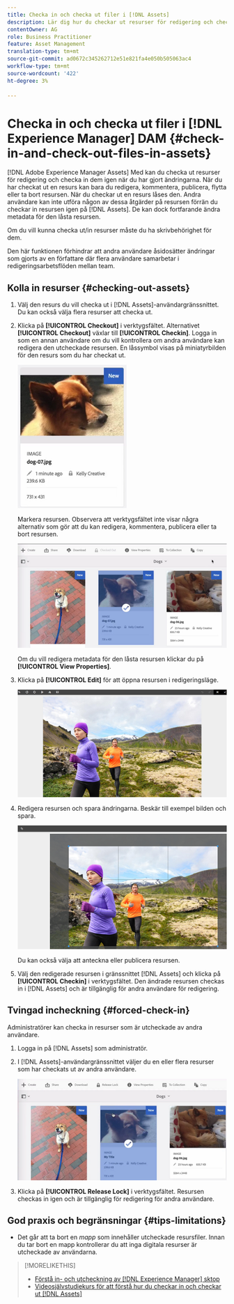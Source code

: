 ```yaml
---
title: Checka in och checka ut filer i [!DNL Assets]
description: Lär dig hur du checkar ut resurser för redigering och checkar in dem igen när ändringarna är klara.
contentOwner: AG
role: Business Practitioner
feature: Asset Management
translation-type: tm+mt
source-git-commit: ad0672c345262712e51e821fa4e050b505063ac4
workflow-type: tm+mt
source-wordcount: '422'
ht-degree: 3%

---
```



# Checka in och checka ut filer i [!DNL Experience Manager] DAM {#check-in-and-check-out-files-in-assets}

[!DNL Adobe Experience Manager Assets] Med kan du checka ut resurser för redigering och checka in dem igen när du har gjort ändringarna. När du har checkat ut en resurs kan bara du redigera, kommentera, publicera, flytta eller ta bort resursen. När du checkar ut en resurs låses den. Andra användare kan inte utföra någon av dessa åtgärder på resursen förrän du checkar in resursen igen på [!DNL Assets]. De kan dock fortfarande ändra metadata för den låsta resursen.

Om du vill kunna checka ut/in resurser måste du ha skrivbehörighet för dem.

Den här funktionen förhindrar att andra användare åsidosätter ändringar som gjorts av en författare där flera användare samarbetar i redigeringsarbetsflöden mellan team.

## Kolla in resurser {#checking-out-assets}

1. Välj den resurs du vill checka ut i [!DNL Assets]-användargränssnittet. Du kan också välja flera resurser att checka ut.
1. Klicka på **[!UICONTROL Checkout]** i verktygsfältet. Alternativet **[!UICONTROL Checkout]** växlar till **[!UICONTROL Checkin]**.
Logga in som en annan användare om du vill kontrollera om andra användare kan redigera den utcheckade resursen. En låssymbol visas på miniatyrbilden för den resurs som du har checkat ut.

   ![chlimage_1-471](assets/chlimage_1-471.png)

   Markera resursen. Observera att verktygsfältet inte visar några alternativ som gör att du kan redigera, kommentera, publicera eller ta bort resursen.

   ![chlimage_1-472](assets/chlimage_1-472.png)

   Om du vill redigera metadata för den låsta resursen klickar du på **[!UICONTROL View Properties]**.

1. Klicka på **[!UICONTROL Edit]** för att öppna resursen i redigeringsläge.

   ![chlimage_1-473](assets/chlimage_1-473.png)

1. Redigera resursen och spara ändringarna. Beskär till exempel bilden och spara.

   ![chlimage_1-474](assets/chlimage_1-474.png)

   Du kan också välja att anteckna eller publicera resursen.

1. Välj den redigerade resursen i gränssnittet [!DNL Assets] och klicka på **[!UICONTROL Checkin]** i verktygsfältet. Den ändrade resursen checkas in i [!DNL Assets] och är tillgänglig för andra användare för redigering.

## Tvingad incheckning {#forced-check-in}

Administratörer kan checka in resurser som är utcheckade av andra användare.

1. Logga in på [!DNL Assets] som administratör.
1. I [!DNL Assets]-användargränssnittet väljer du en eller flera resurser som har checkats ut av andra användare.

   ![chlimage_1-476](assets/chlimage_1-476.png)

1. Klicka på **[!UICONTROL Release Lock]** i verktygsfältet. Resursen checkas in igen och är tillgänglig för redigering för andra användare.

## God praxis och begränsningar {#tips-limitations}

* Det går att ta bort en *mapp* som innehåller utcheckade resursfiler. Innan du tar bort en mapp kontrollerar du att inga digitala resurser är utcheckade av användarna.

>[!MORELIKETHIS]
>
>* [Förstå in- och utcheckning av  [!DNL Experience Manager] sktop](https://experienceleague.adobe.com/docs/experience-manager-desktop-app/using/using.html?lang=en#how-app-works2)
>* [Videosjälvstudiekurs för att förstå hur du checkar in och checkar ut [!DNL Assets]](https://experienceleague.adobe.com/docs/experience-manager-learn/assets/collaboration/check-in-and-check-out.html)


